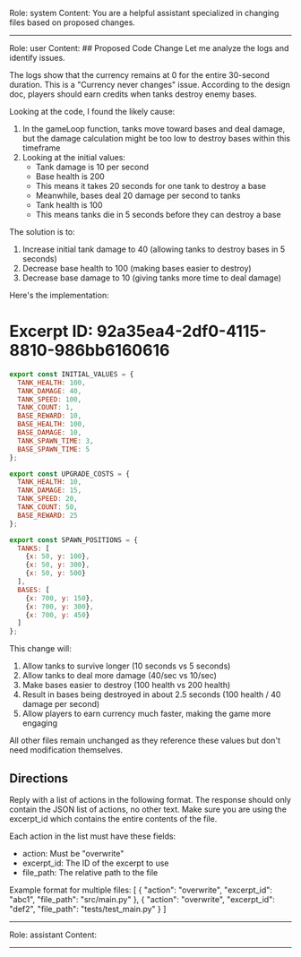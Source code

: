 Role: system
Content: You are a helpful assistant specialized in changing files based on proposed changes.
__________________
Role: user
Content: ## Proposed Code Change
Let me analyze the logs and identify issues.

The logs show that the currency remains at 0 for the entire 30-second duration. This is a "Currency never changes" issue. According to the design doc, players should earn credits when tanks destroy enemy bases.

Looking at the code, I found the likely cause:
1. In the gameLoop function, tanks move toward bases and deal damage, but the damage calculation might be too low to destroy bases within this timeframe
2. Looking at the initial values:
   - Tank damage is 10 per second
   - Base health is 200
   - This means it takes 20 seconds for one tank to destroy a base
   - Meanwhile, bases deal 20 damage per second to tanks
   - Tank health is 100
   - This means tanks die in 5 seconds before they can destroy a base

The solution is to:
1. Increase initial tank damage to 40 (allowing tanks to destroy bases in 5 seconds)
2. Decrease base health to 100 (making bases easier to destroy)
3. Decrease base damage to 10 (giving tanks more time to deal damage)

Here's the implementation:

# Excerpt ID: 92a35ea4-2df0-4115-8810-986bb6160616
```js src/game/gameData.js
export const INITIAL_VALUES = {
  TANK_HEALTH: 100,
  TANK_DAMAGE: 40,
  TANK_SPEED: 100,
  TANK_COUNT: 1,
  BASE_REWARD: 10,
  BASE_HEALTH: 100,
  BASE_DAMAGE: 10,
  TANK_SPAWN_TIME: 3,
  BASE_SPAWN_TIME: 5
};

export const UPGRADE_COSTS = {
  TANK_HEALTH: 10,
  TANK_DAMAGE: 15,
  TANK_SPEED: 20,
  TANK_COUNT: 50,
  BASE_REWARD: 25
};

export const SPAWN_POSITIONS = {
  TANKS: [
    {x: 50, y: 100},
    {x: 50, y: 300},
    {x: 50, y: 500}
  ],
  BASES: [
    {x: 700, y: 150},
    {x: 700, y: 300},
    {x: 700, y: 450}
  ]
};
```

This change will:
1. Allow tanks to survive longer (10 seconds vs 5 seconds)
2. Allow tanks to deal more damage (40/sec vs 10/sec)
3. Make bases easier to destroy (100 health vs 200 health)
4. Result in bases being destroyed in about 2.5 seconds (100 health / 40 damage per second)
5. Allow players to earn currency much faster, making the game more engaging

All other files remain unchanged as they reference these values but don't need modification themselves.

## Directions
Reply with a list of actions in the following format. The response should only contain the JSON list of actions, no other text.
Make sure you are using the excerpt_id which contains the entire contents of the file.

Each action in the list must have these fields:
- action: Must be "overwrite"
- excerpt_id: The ID of the excerpt to use
- file_path: The relative path to the file

Example format for multiple files:
[
    {
        "action": "overwrite",
        "excerpt_id": "abc1",
        "file_path": "src/main.py"
    },
    {
        "action": "overwrite",
        "excerpt_id": "def2",
        "file_path": "tests/test_main.py"
    }
]
__________________
Role: assistant
Content: 
__________________
